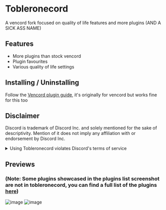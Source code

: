 # Tobleronecord

A vencord fork focused on quality of life features and more plugins (AND A SICK ASS NAME)

## Features

-   More plugins than stock vencord
-   Plugin favourites
-   Various quality of life settings
  
## Installing / Uninstalling

Follow the [Vencord plugin guide](https://github.com/Vendicated/Vencord/blob/main/docs/1_INSTALLING.md), it's originally for vencord but works fine for this too

## Disclaimer

Discord is trademark of Discord Inc. and solely mentioned for the sake of descriptivity.
Mention of it does not imply any affiliation with or endorsement by Discord Inc.

<details>
<summary>Using Tobleronecord violates Discord's terms of service</summary>
   
Client modifications ARE against Discord’s Terms of Service.

However, Discord is pretty indifferent about them and there are no known cases of users getting banned for using client mods! So you should generally be fine as long as you don’t use any plugins that implement abusive behaviour. But no worries, all inbuilt plugins are safe to use! (i hope, oops, dont quote me on that.)

Regardless, if your account is very important to you and it getting disabled would be a disaster for you, you should probably not use any client mods, just to be safe

ALSO, People still have the right to ban you from their server for whatever reason they like, showcasing your client mods may lead to yourself being banned from that server.

</details>

## Previews
### (Note: Some plugins showcased in the plugins list screenshot are not in tobleronecord, you can find a full list of the plugins [here](https://github.com/cheesesamwich/Tobleronecord/tree/main/src/tobleroneplugins))
![image](https://github.com/cheesesamwich/Tobleronecord/assets/149597648/154f31fb-fa4c-4709-b07f-17a0bc93e15e)
![image](https://github.com/cheesesamwich/Tobleronecord/assets/149597648/e68fdc98-5490-49d5-94cc-961e96c477d9)
